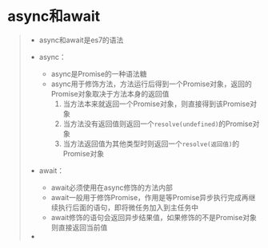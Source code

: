 # async和await
>* async和await是es7的语法
>
>
>* async：
>   * async是Promise的一种语法糖
>   * async用于修饰方法，方法运行后得到一个Promise对象，返回的Promise对象取决于方法本身的返回值
>       1. 当方法本来就返回一个Promise对象，则直接得到该Promise对象
>       2. 当方法没有返回值则返回一个```resolve(undefined)```的Promise对象
>       3. 当方法返回值为其他类型时则返回一个```resolve(返回值)```的Promise对象
>
>
>* await：
>   * await必须使用在async修饰的方法内部
>   * await一般用于修饰Promise，作用是等Promise异步执行完成再继续执行后面的语句，即将微任务加入到主任务中
>   * await修饰的语句会返回异步结果值，如果修饰的不是Promise对象则直接返回当前值
>
>
>* 
>
>
